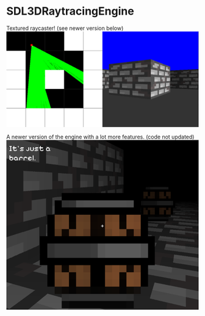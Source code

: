 # SDL3DRaytracingEngine

Textured raycaster! (see newer version below)
![raycasting](https://github.com/noahl25/SDL3DRaycastingEngine/blob/master/raycasting.png)

A newer version of the engine with a lot more features. (code not updated)
![newer raycasting](https://github.com/noahl25/SDL3DRaycastingEngine/blob/master/newraycasting.png)

